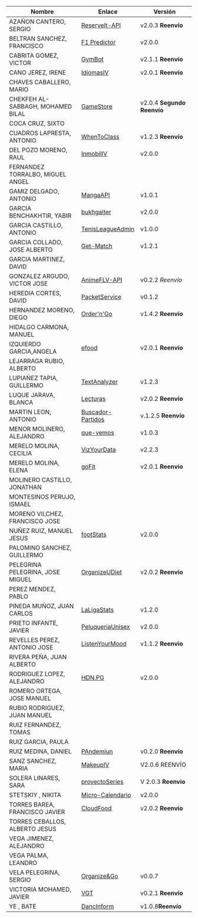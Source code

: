 | Nombre | Enlace | Versión |
|--------|--------|---------|
| AZAÑON CANTERO, SERGIO| [ReserveIt-API](https://github.com/sergiocantero8/ReserveIt-API) | v2.0.3 **Reenvío** |
| BELTRAN SANCHEZ, FRANCISCO| [F1 Predictor](https://github.com/currobeltran/F1-Predictor) | v2.0.0 |
| CABRITA GOMEZ, VICTOR| [GymBot](https://github.com/Torchu/GymBot) | v2.1.1 **Reenvío** |
| CANO JEREZ, IRENE| [IdiomasIV](https://github.com/irenecj/ProyectoIdiomasIV)| v2.0.1 **Reenvío**|
| CHAVES CABALLERO, MARIO| | |
| CHEKFEH AL-SABBAGH, MOHAMED BILAL| [GameStore](https://github.com/BilalKxK99/GameStore) | v2.0.4 **Segundo Reenvío** |
| COCA CRUZ, SIXTO| | |
| CUADROS LAPRESTA, ANTONIO|  [WhenToClass](https://github.com/antoniocuadros/WhenToClass) | v1.2.3 **Reenvío** |
| DEL POZO MORENO, RAUL|[InmobilIV](https://github.com/rauldpm/InmobilIV)| v2.0.0 |
| FERNANDEZ TORRALBO, MIGUEL ANGEL| | |
| GAMIZ DELGADO, ANTONIO | [MangaAPI](https://github.com/antoniogamiz/manga-api) | v1.0.1 |
| GARCIA BENCHAKHTIR, YABIR| [bukhgalter](https://github.com/yabirgb/bukhgalter) | v2.0.0 | 
| GARCIA CASTILLO, ANTONIO| [TenisLeagueAdmin](https://github.com/antOnioOnio/antOnioOnio-TenisLeagueAdmin-) | v1.0.0 |
| GARCIA COLLADO, JOSE ALBERTO| [Get-Match](https://github.com/joseegc10/get-match) | v1.2.1 |
| GARCIA MARTINEZ, DAVID| | |
| GONZALEZ ARGUDO, VICTOR JOSE| [AnimeFLV-API](https://github.com/ByteVictor/AnimeFLV-API) | v0.2.2 *Reenvío* |
| HEREDIA CORTES, DAVID| [PacketService](https://github.com/XDavid1999/PacketService) | v0.1.2 |
| HERNANDEZ MORENO, DIEGO| [Order'n'Go](https://github.com/LCinder/Order-n-Go)| v1.4.2 **Reenvío**|
| HIDALGO CARMONA, MANUEL| | |
| IZQUIERDO GARCIA,ANGELA| [efood ](https://github.com/angelaig-ugr/efood)|v2.0.1 **Reenvío**|
| LEJARRAGA RUBIO, ALBERTO| | |
| LUPIAÑEZ TAPIA, GUILLERMO | [TextAnalyzer](https://github.com/guillelpnz/TextAnalyzer) | v1.2.3 |
| LUQUE JARAVA, BLANCA| [Lecturas](https://github.com/blancaazz/Lecturas) | v2.0.2 **Reenvío** |
| MARTIN LEON, ANTONIO| [Buscador-Partidos](https://github.com/antonioml97/BuscadorPartidos) | v.1.2.5  **Reenvío** |
| MENOR MOLINERO, ALEJANDRO| [que-vemos](https://github.com/AlexMenor/que-vemos) | v1.0.3 |
| MERELO MOLINA, CECILIA| [VizYourData](https://github.com/cecimerelo/VizYourData) | v2.2.3 |
| MERELO MOLINA, ELENA| [goFit](https://github.com/ElenaMerelo/goFit)| v2.0.1 **Reenvío** |
| MOLINERO CASTILLO, JONATHAN| | |
| MONTESINOS PERUJO, ISMAEL| | |
| MORENO VILCHEZ, FRANCISCO JOSE| | |
| NUÑEZ RUIZ, MANUEL JESUS| [footStats](https://github.com/ManuelJNunez/footStats) | v2.0.0 |
| PALOMINO SANCHEZ, GUILLERMO| | |
| PELEGRINA PELEGRINA, JOSE MIGUEL| [OrganizeUDiet](https://github.com/josemip98/OrganizeUDiet) | v2.0.2 **Reenvío** |
| PEREZ MENDEZ, PABLO| | |
| PINEDA MUÑOZ, JUAN CARLOS| [LaLigaStats](https://github.com/juancpineda97/LaLigaStats) | v1.2.0 |
| PRIETO INFANTE, JAVIER| [PeluqueriaUnisex](https://github.com/JaviPrieto/PeluqueriaUnisex) | v2.0.0 |
| REVELLES PEREZ, ANTONIO JOSE| [ListenYourMood](https://github.com/AntonioRev/ListenYourMood) | v1.1.2 **Reenvío** |
| RIVERA PEÑA, JUAN ALBERTO| | |
| RODRIGUEZ LOPEZ, ALEJANDRO|[HDN.PG](https://github.com/alexrodriguezlop/HDN.PG)  | v2.0.0 |
| ROMERO ORTEGA, JOSE MANUEL| | |
| RUBIO RODRIGUEZ, JUAN MANUEL| | |
| RUIZ FERNANDEZ, TOMAS| | |
| RUIZ GARCIA, PAULA| | |
| RUIZ MEDINA, DANIEL| [PAndemiun](https://github.com/DanielRuizMed/PAndemium) | v0.2.0 **Reenvío**|
| SANZ SANCHEZ, MARIA|[MakeupIV](https://github.com/mariasanzs/makeupIV) |V2.0.6 REENVÍO|
| SOLERA LINARES, SARA| [proyectoSeries](https://github.com/sarasolera/proyectoSeries) | V 2.0.3 **Reenvio** |
| STETSKIY , NIKITA| [Micro-Calendario](https://github.com/nikitastetskiy/micro-calendario) | v2.0.0 |
| TORRES BAREA, FRANCISCO JAVIER|[CloudFood](https://github.com/FranToBa/CloudFood) | v2.0.2 **Reenvío** |
| TORRES CEBALLOS, ALBERTO JESUS| | |
| VEGA JIMENEZ, ALEJANDRO| | |
| VEGA PALMA, LEANDRO| | |
| VELA PELEGRINA, SERGIO| [Organize&Go](https://github.com/sergiovp/IV-OrganizeAndGo) | v0.0.7 |
| VICTORIA MOHAMED, JAVIER| [VGT](https://github.com/javizzyv/VideoGameTracker) | v0.2.1 **Reenvío** |
| YE , BATE| [DancInform](https://github.com/WolfYe98/Proyecto_IV_Bate)| v1.0.8**Reenvío**|
